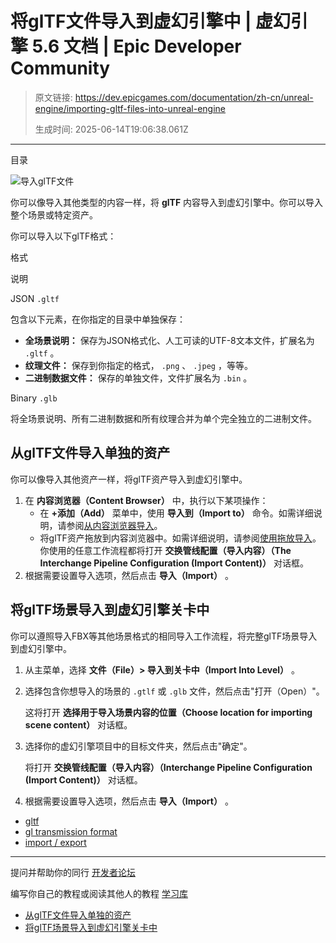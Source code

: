 # 将glTF文件导入到虚幻引擎中 | 虚幻引擎 5.6 文档 | Epic Developer Community

> 原文链接: https://dev.epicgames.com/documentation/zh-cn/unreal-engine/importing-gltf-files-into-unreal-engine
> 
> 生成时间: 2025-06-14T19:06:38.061Z

---

目录

![导入glTF文件](https://dev.epicgames.com/community/api/documentation/image/768da3bb-8547-4b1b-859e-c0e6b78ca5bb?resizing_type=fill&width=1920&height=335)

你可以像导入其他类型的内容一样，将 **glTF** 内容导入到虚幻引擎中。你可以导入整个场景或特定资产。

你可以导入以下glTF格式：

格式

说明

JSON `.gltf`

包含以下元素，在你指定的目录中单独保存：

-   **全场景说明：** 保存为JSON格式化、人工可读的UTF-8文本文件，扩展名为 `.gltf` 。
-   **纹理文件：** 保存到你指定的格式， `.png` 、 `.jpeg` ，等等。
-   **二进制数据文件：** 保存的单独文件，文件扩展名为 `.bin` 。

Binary `.glb`

将全场景说明、所有二进制数据和所有纹理合并为单个完全独立的二进制文件。

## 从glTF文件导入单独的资产

你可以像导入其他资产一样，将glTF资产导入到虚幻引擎中。

1.  在 **内容浏览器（Content Browser）** 中，执行以下某项操作：
    -   在 **+添加（Add）** 菜单中，使用 **导入到（Import to）** 命令。如需详细说明，请参阅[从内容浏览器导入](/documentation/zh-cn/unreal-engine/importing-assets-directly-into-unreal-engine#%E4%BB%8E%E5%86%85%E5%AE%B9%E6%B5%8F%E8%A7%88%E5%99%A8%E5%AF%BC%E5%85%A5)。
    -   将glTF资产拖放到内容浏览器中。如需详细说明，请参阅[使用拖放导入](/documentation/zh-cn/unreal-engine/importing-assets-directly-into-unreal-engine#%E4%BD%BF%E7%94%A8%E6%8B%96%E6%94%BE%E5%AF%BC%E5%85%A5)。 你使用的任意工作流程都将打开 **交换管线配置（导入内容）（The Interchange Pipeline Configuration (Import Content)）** 对话框。
2.  根据需要设置导入选项，然后点击 **导入（Import）** 。

## 将glTF场景导入到虚幻引擎关卡中

你可以遵照导入FBX等其他场景格式的相同导入工作流程，将完整glTF场景导入到虚幻引擎中。

1.  从主菜单，选择 **文件（File）> 导入到关卡中（Import Into Level）** 。
2.  选择包含你想导入的场景的 `.gtlf` 或 `.glb` 文件，然后点击"打开（Open）"。
    
    这将打开 **选择用于导入场景内容的位置（Choose location for importing scene content）** 对话框。
    
3.  选择你的虚幻引擎项目中的目标文件夹，然后点击"确定"。
    
    将打开 **交换管线配置（导入内容）（Interchange Pipeline Configuration (Import Content)）** 对话框。
    
4.  根据需要设置导入选项，然后点击 **导入（Import）** 。

-   [gltf](https://dev.epicgames.com/community/search?query=gltf)
-   [gl transmission format](https://dev.epicgames.com/community/search?query=gl%20transmission%20format)
-   [import / export](https://dev.epicgames.com/community/search?query=import%20%2F%20export)

* * *

提问并帮助你的同行 [开发者论坛](https://forums.unrealengine.com/categories?tag=unreal-engine)

编写你自己的教程或阅读其他人的教程 [学习库](https://dev.epicgames.com/community/unreal-engine/learning)

-   [从glTF文件导入单独的资产](/documentation/zh-cn/unreal-engine/importing-gltf-files-into-unreal-engine#%E4%BB%8Egltf%E6%96%87%E4%BB%B6%E5%AF%BC%E5%85%A5%E5%8D%95%E7%8B%AC%E7%9A%84%E8%B5%84%E4%BA%A7)
-   [将glTF场景导入到虚幻引擎关卡中](/documentation/zh-cn/unreal-engine/importing-gltf-files-into-unreal-engine#%E5%B0%86gltf%E5%9C%BA%E6%99%AF%E5%AF%BC%E5%85%A5%E5%88%B0%E8%99%9A%E5%B9%BB%E5%BC%95%E6%93%8E%E5%85%B3%E5%8D%A1%E4%B8%AD)